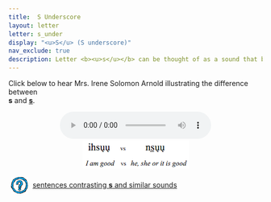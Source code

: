 ```yaml
---
title:  S Underscore
layout: letter
letter: s_under
display: "<u>S</u> (S underscore)"
nav_exclude: true
description: Letter <b><u>s</u></b> can be thought of as a sound that begins as Tanacross <b>s</b> and ends as Tanacross <b>z</b>. This sound occurs only at the start of a syllable.
---
```



Click below to hear Mrs. Irene Solomon Arnold illustrating the difference between <br><b>s</b> and <b><u>s</u></b>.


<center>
<audio controls src="/assets/audio/s_s_under_comp.mp3" type="audio/mpeg">Your browser does not support the audio element.</audio><br/>
<img src="/assets/gif/s_s_under_comp.gif" border="0">
</center>

<p>
<img src="/assets/images/question.png" width="34" height="34" hspace="5" align="absmiddle"> <a href="../alveolar_comp/sib1_sent/sib1_sent.html"> sentences contrasting <b><u>s</u></b> and similar sounds</a><br />
</p>

						